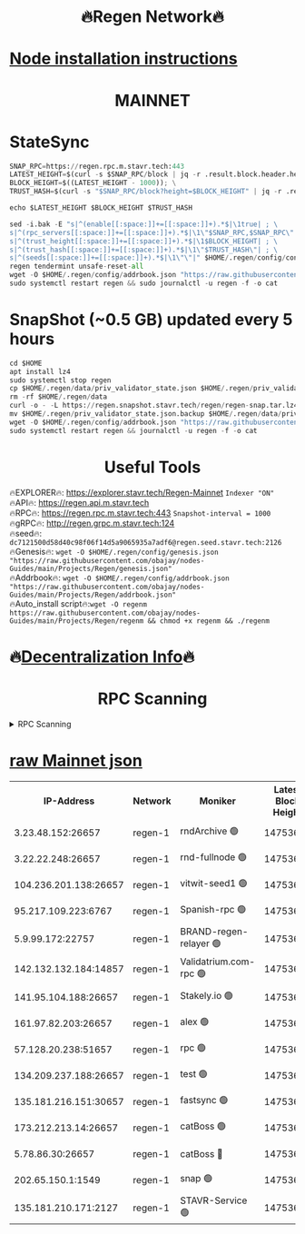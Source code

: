 <h1 align="center"> 🔥Regen Network🔥</h1>

[Node installation instructions](https://github.com/obajay/nodes-Guides/tree/main/Projects/Regen)
=
<h1 align="center"> MAINNET</h1>

# StateSync
```python
SNAP_RPC=https://regen.rpc.m.stavr.tech:443
LATEST_HEIGHT=$(curl -s $SNAP_RPC/block | jq -r .result.block.header.height); \
BLOCK_HEIGHT=$((LATEST_HEIGHT - 1000)); \
TRUST_HASH=$(curl -s "$SNAP_RPC/block?height=$BLOCK_HEIGHT" | jq -r .result.block_id.hash)

echo $LATEST_HEIGHT $BLOCK_HEIGHT $TRUST_HASH

sed -i.bak -E "s|^(enable[[:space:]]+=[[:space:]]+).*$|\1true| ; \
s|^(rpc_servers[[:space:]]+=[[:space:]]+).*$|\1\"$SNAP_RPC,$SNAP_RPC\"| ; \
s|^(trust_height[[:space:]]+=[[:space:]]+).*$|\1$BLOCK_HEIGHT| ; \
s|^(trust_hash[[:space:]]+=[[:space:]]+).*$|\1\"$TRUST_HASH\"| ; \
s|^(seeds[[:space:]]+=[[:space:]]+).*$|\1\"\"|" $HOME/.regen/config/config.toml
regen tendermint unsafe-reset-all
wget -O $HOME/.regen/config/addrbook.json "https://raw.githubusercontent.com/obajay/nodes-Guides/main/Projects/Regen/addrbook.json"
sudo systemctl restart regen && sudo journalctl -u regen -f -o cat
```
# SnapShot (~0.5 GB) updated every 5 hours
```python
cd $HOME
apt install lz4
sudo systemctl stop regen
cp $HOME/.regen/data/priv_validator_state.json $HOME/.regen/priv_validator_state.json.backup
rm -rf $HOME/.regen/data
curl -o - -L https://regen.snapshot.stavr.tech/regen/regen-snap.tar.lz4 | lz4 -c -d - | tar -x -C $HOME/.regen --strip-components 2
mv $HOME/.regen/priv_validator_state.json.backup $HOME/.regen/data/priv_validator_state.json
wget -O $HOME/.regen/config/addrbook.json "https://raw.githubusercontent.com/obajay/nodes-Guides/main/Projects/Regen/addrbook.json"
sudo systemctl restart regen && journalctl -u regen -f -o cat
```

 <h1 align="center"> Useful Tools</h1>

🔥EXPLORER🔥:     https://explorer.stavr.tech/Regen-Mainnet        `Indexer "ON"` \
🔥API🔥:          https://regen.api.m.stavr.tech \
🔥RPC🔥:          https://regen.rpc.m.stavr.tech:443              `Snapshot-interval = 1000` \
🔥gRPC🔥:         http://regen.grpc.m.stavr.tech:124 \
🔥seed🔥:      `dc7121500d58d40c98f06f14d5a9065935a7adf6@regen.seed.stavr.tech:2126` \
🔥Genesis🔥:   `wget -O $HOME/.regen/config/genesis.json "https://raw.githubusercontent.com/obajay/nodes-Guides/main/Projects/Regen/genesis.json"` \
🔥Addrbook🔥:  `wget -O $HOME/.regen/config/addrbook.json "https://raw.githubusercontent.com/obajay/nodes-Guides/main/Projects/Regen/addrbook.json"` \
🔥Auto_install script🔥:`wget -O regenm https://raw.githubusercontent.com/obajay/nodes-Guides/main/Projects/Regen/regenm && chmod +x regenm && ./regenm`

🔥[Decentralization Info](https://github.com/obajay/StateSync-snapshots/tree/main/Projects/Regen/Decentralization)🔥
=
<h1 align="center"> RPC Scanning</h1>

<details>
<summary>RPC Scanning</summary>

<h2 align="center"> We scan nodes in real time every 4 hours. And we provide the final result of RPC endpoints.
We cannot influence the operation of these nodes in any way. </h2>


```python
If Voting Power is higher than 0 --> then the Node is a validator of the network and may be subject to attack and be a potential threat to the chain.
```
```python
We marked such validators with a red symbol
```

</details>

[raw Mainnet json](https://rpc-check.regenm.stavr.tech/regenm/rpc-regenm-result.json)
=


<table><tr><th>IP-Address</th><th>Network</th><th>Moniker</th><th>Latest Block Height</th><th>Earliest Block Height</th><th>Catching Up</th><th>Tx Index</th><th>Voting Power</th><th>Scan Time</th></tr><tr><td>3.23.48.152:26657</td><td>regen-1</td><td>rndArchive 🟢</td><td>14753625</td><td>1</td><td>False</td><td>on</td><td>0</td><td>2024-02-18T17:20:13.820760777UTC</td></tr><tr><td>3.22.22.248:26657</td><td>regen-1</td><td>rnd-fullnode 🟢</td><td>14753625</td><td>4134001</td><td>False</td><td>on</td><td>0</td><td>2024-02-18T17:20:10.992804984UTC</td></tr><tr><td>104.236.201.138:26657</td><td>regen-1</td><td>vitwit-seed1 🟢</td><td>14753620</td><td>8943001</td><td>False</td><td>on</td><td>0</td><td>2024-02-18T17:19:43.154992882UTC</td></tr><tr><td>95.217.109.223:6767</td><td>regen-1</td><td>Spanish-rpc 🟢</td><td>14753628</td><td>10068001</td><td>False</td><td>on</td><td>0</td><td>2024-02-18T17:20:32.289291024UTC</td></tr><tr><td>5.9.99.172:22757</td><td>regen-1</td><td>BRAND-regen-relayer 🟢</td><td>14753629</td><td>10782501</td><td>False</td><td>on</td><td>0</td><td>2024-02-18T17:20:34.980979680UTC</td></tr><tr><td>142.132.132.184:14857</td><td>regen-1</td><td>Validatrium.com-rpc 🟢</td><td>14753629</td><td>11175001</td><td>False</td><td>on</td><td>0</td><td>2024-02-18T17:20:34.646571227UTC</td></tr><tr><td>141.95.104.188:26657</td><td>regen-1</td><td>Stakely.io 🟢</td><td>14753623</td><td>13442501</td><td>False</td><td>on</td><td>0</td><td>2024-02-18T17:20:02.056402595UTC</td></tr><tr><td>161.97.82.203:26657</td><td>regen-1</td><td>alex 🟢</td><td>14753627</td><td>13992001</td><td>False</td><td>on</td><td>0</td><td>2024-02-18T17:20:21.331682958UTC</td></tr><tr><td>57.128.20.238:51657</td><td>regen-1</td><td>rpc 🟢</td><td>14753628</td><td>13992001</td><td>False</td><td>on</td><td>0</td><td>2024-02-18T17:20:27.819692375UTC</td></tr><tr><td>134.209.237.188:26657</td><td>regen-1</td><td>test 🟢</td><td>14753631</td><td>13992001</td><td>False</td><td>on</td><td>0</td><td>2024-02-18T17:20:45.702678384UTC</td></tr><tr><td>135.181.216.151:30657</td><td>regen-1</td><td>fastsync 🟢</td><td>14753627</td><td>14457001</td><td>False</td><td>off</td><td>0</td><td>2024-02-18T17:20:20.955015875UTC</td></tr><tr><td>173.212.213.14:26657</td><td>regen-1</td><td>catBoss 🟢</td><td>14753625</td><td>14577001</td><td>False</td><td>on</td><td>0</td><td>2024-02-18T17:20:14.132740626UTC</td></tr><tr><td>5.78.86.30:26657</td><td>regen-1</td><td>catBoss 🔴</td><td>14753632</td><td>14650701</td><td>False</td><td>on</td><td>9097929549</td><td>2024-02-18T17:20:54.909331262UTC</td></tr><tr><td>202.65.150.1:1549</td><td>regen-1</td><td>snap 🟢</td><td>14753637</td><td>14750356</td><td>False</td><td>on</td><td>0</td><td>2024-02-18T17:21:20.815968241UTC</td></tr><tr><td>135.181.210.171:2127</td><td>regen-1</td><td>STAVR-Service 🟢</td><td>14753633</td><td>14753201</td><td>False</td><td>on</td><td>0</td><td>2024-02-18T17:20:59.454061629UTC</td></tr></table>